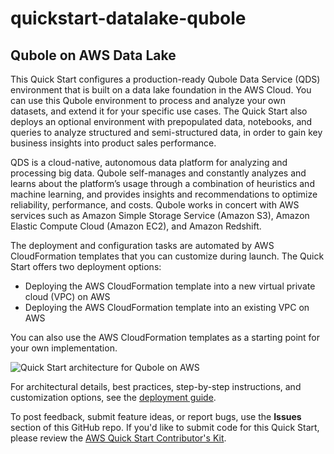 # quickstart-datalake-qubole
## Qubole on AWS Data Lake


This Quick Start configures a production-ready Qubole Data Service (QDS) environment that is built on a data lake foundation in the AWS Cloud. You can use this Qubole environment to process and analyze your own datasets, and extend it for your specific use cases. The Quick Start also deploys an optional environment with prepopulated data, notebooks, and queries to analyze structured and semi-structured data, in order to gain key business insights into product sales performance.

QDS is a cloud-native, autonomous data platform for analyzing and processing big data. Qubole self-manages and constantly analyzes and learns about the platform’s usage through a combination of heuristics and machine learning, and provides insights and recommendations to optimize reliability, performance, and costs. Qubole works in concert with AWS services such as Amazon Simple Storage Service (Amazon S3), Amazon Elastic Compute Cloud (Amazon EC2), and Amazon Redshift.

The deployment and configuration tasks are automated by AWS CloudFormation templates that you can customize during launch. The Quick Start offers two deployment options:

- Deploying the AWS CloudFormation template into a new virtual private cloud (VPC) on AWS
- Deploying the AWS CloudFormation template into an existing VPC on AWS

You can also use the AWS CloudFormation templates as a starting point for your own implementation.

![Quick Start architecture for Qubole on AWS](https://d0.awsstatic.com/partner-network/QuickStart/datasheets/qubole-data-service-on-data-lake-foundation-on-aws.png)

For architectural details, best practices, step-by-step instructions, and customization options, see the [deployment guide](https://fwd.aws/vkRg4).

To post feedback, submit feature ideas, or report bugs, use the **Issues** section of this GitHub repo.
If you'd like to submit code for this Quick Start, please review the [AWS Quick Start Contributor's Kit](https://aws-quickstart.github.io/).
